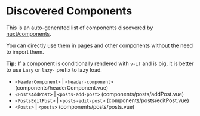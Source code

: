 # Discovered Components

This is an auto-generated list of components discovered by [nuxt/components](https://github.com/nuxt/components).

You can directly use them in pages and other components without the need to import them.

**Tip:** If a component is conditionally rendered with `v-if` and is big, it is better to use `Lazy` or `lazy-` prefix to lazy load.

- `<HeaderComponent>` | `<header-component>` (components/headerComponent.vue)
- `<PostsAddPost>` | `<posts-add-post>` (components/posts/addPost.vue)
- `<PostsEditPost>` | `<posts-edit-post>` (components/posts/editPost.vue)
- `<Posts>` | `<posts>` (components/posts/posts.vue)
